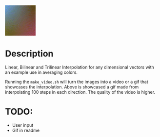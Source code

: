 
![example](https://github.com/eitanoid/Trilinear-Interpolation/blob/main/showcase/output.gif)

# Description
Linear, Bilinear and Trilinear Interpolation for any dimensional vectors with an example use in averaging colors.

Running the `make_video.sh` will turn the images into a video or a gif that showcases the interpolation. Above is showcased a gif made from interpolating 100 steps in each direction. The quality of the video is higher.



# TODO:
- User input
- Gif in readme
